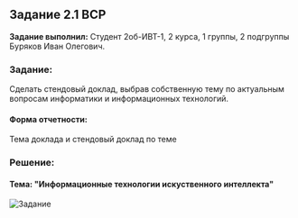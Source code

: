 ## Задание 2.1 ВСР

**Задание выполнил:** Студент 2об-ИВТ-1, 2 курса, 1 группы, 2 подгруппы Буряков Иван Олегович.

### Задание: 
Сделать стендовый доклад, выбрав собственную тему по актуальным вопросам  информатики и информационных технологий.

#### Форма отчетности:

Тема доклада и стендовый доклад по теме

### Решение:

#### Тема: "Информационные технологии искуственного интеллекта"

![Задание](https://i.imgur.com/8VoehG9.jpg)
